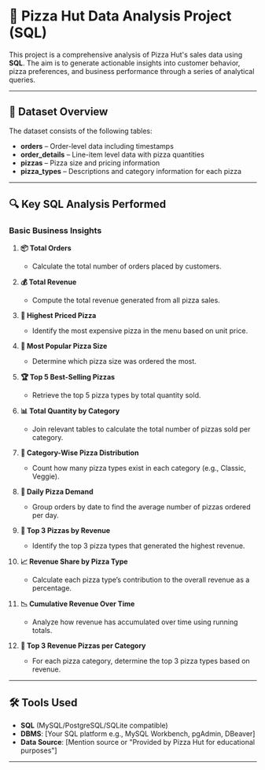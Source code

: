 # 🍕 Pizza Hut Data Analysis Project (SQL)

This project is a comprehensive analysis of Pizza Hut's sales data using **SQL**. The aim is to generate actionable insights into customer behavior, pizza preferences, and business performance through a series of analytical queries.

---

## 📁 Dataset Overview

The dataset consists of the following tables:

- **orders** – Order-level data including timestamps
- **order_details** – Line-item level data with pizza quantities
- **pizzas** – Pizza size and pricing information
- **pizza_types** – Descriptions and category information for each pizza

---

## 🔍 Key SQL Analysis Performed

### Basic Business Insights

1. **📦 Total Orders**
   - Calculate the total number of orders placed by customers.

2. **💰 Total Revenue**
   - Compute the total revenue generated from all pizza sales.

3. **🍕 Highest Priced Pizza**
   - Identify the most expensive pizza in the menu based on unit price.

4. **📏 Most Popular Pizza Size**
   - Determine which pizza size was ordered the most.

5. **🏆 Top 5 Best-Selling Pizzas**
   - Retrieve the top 5 pizza types by total quantity sold.

6. **📊 Total Quantity by Category**
   - Join relevant tables to calculate the total number of pizzas sold per category.

7. **📂 Category-Wise Pizza Distribution**
   - Count how many pizza types exist in each category (e.g., Classic, Veggie).

8. **📅 Daily Pizza Demand**
   - Group orders by date to find the average number of pizzas ordered per day.

9. **💸 Top 3 Pizzas by Revenue**
   - Identify the top 3 pizza types that generated the highest revenue.

10. **📈 Revenue Share by Pizza Type**
    - Calculate each pizza type’s contribution to the overall revenue as a percentage.

11. **📉 Cumulative Revenue Over Time**
    - Analyze how revenue has accumulated over time using running totals.

12. **🏅 Top 3 Revenue Pizzas per Category**
    - For each pizza category, determine the top 3 pizza types based on revenue.

---

## 🛠 Tools Used

- **SQL** (MySQL/PostgreSQL/SQLite compatible)
- **DBMS**: [Your SQL platform e.g., MySQL Workbench, pgAdmin, DBeaver]
- **Data Source**: [Mention source or "Provided by Pizza Hut for educational purposes"]

---

